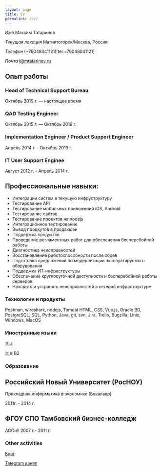 ```yaml
---
layout: page
title: CV
permalink: /cv/
---
```


*Имя* Максим Татаринов

*Текущая локация* Магнитогорск/Москва, Россия 

*Телефон* (+79048041121)[tel:+79048041121]

*Почта* [i@mtatarinov.ru](mailto:i@mtatarinov.ru)

## Опыт работы 

### Head of Technical Support Bureau

Октябрь 2019 г. — настоящее время

### QAD Testing Engineer

Октябрь 2015 г. — Октябрь 2019 г.

### Implementation Engineer / Product Support Engineer

Апрель 2014 г. - Октябрь 2019 г.

### IT User Support Enginee

Август 2012 г. - Апрель 2014 г.

## Профессиональные навыки:

- Интеграции систем в текущую инфруструктуру
- Тестирование API
- Тестирование мобильных приложений iOS, Android
- Тестирование сайтов
- Тестирование проектов на nodejs
- Интеграционное тестирование 
- Вывод продкутов в продакшен 
- Поддержка продуктов
- Проведение регламентных работ для обеспечения бесперебойной работы
- Диагностика неисправностей
- Восстановление работоспособности после сбоев
- Подготовка предложений по модернизации эксплуатируемого оборудования
- Поддержка ИТ-инфраструктуры
- Обеспечение круглосуточной доступности и бесперебойной работы серверов
- Находить и устранять неисправностей в сетевой инфраструктуре

### Технологии и продукты

Postman, wireshark, nodejs, Tomcat HTML, CSS, Vue.js, Oracle BD, PostgreSQL, SQL, Python, Java, git, svn, Jira, Trello, Bugzilla, Linix, Windows, MacOS  

### Иностранные языки

🇷🇺

🇬🇧 B2

### Образование

## Российский Новый Университет (РосНОУ)

Прикладная информатика в экономике (Бакалавр)

2011г. - 2014 г.

## ФГОУ СПО Тамбовский бизнес-колледж

АСОиУ
2007 г.- 2011 г.


### Other activities

[Блог](https://blog.tatarinov.space)

[Telegram канал](https://t.me/beaverclan)